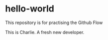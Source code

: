 # hello-world
This repository is for practising the Github Flow

This is Charlie. A fresh new developer.
